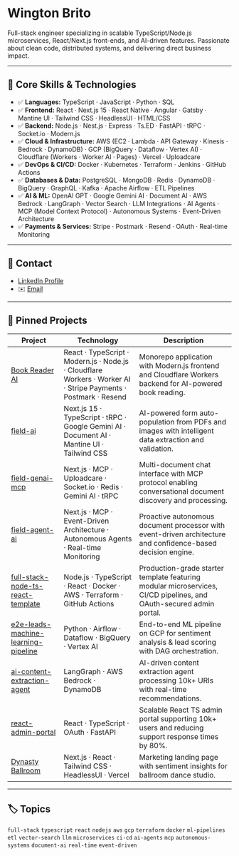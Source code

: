 # Wington Brito

Full-stack engineer specializing in scalable TypeScript/Node.js microservices, React/Next.js front-ends, and AI-driven features. Passionate about clean code, distributed systems, and delivering direct business impact.

---

## 🚀 Core Skills & Technologies
- ✅ **Languages:** TypeScript · JavaScript · Python · SQL  
- ✅ **Frontend:** React · Next.js 15 · React Native · Angular · Gatsby · Mantine UI · Tailwind CSS · HeadlessUI · HTML/CSS
- ✅ **Backend:** Node.js · Nest.js · Express · Ts.ED · FastAPI · tRPC · Socket.io · Modern.js
- ✅ **Cloud & Infrastructure:** AWS (EC2 · Lambda · API Gateway · Kinesis · Bedrock · DynamoDB) · GCP (BigQuery · Dataflow · Vertex AI) · Cloudflare (Workers · Worker AI · Pages) · Vercel · Uploadcare
- ✅ **DevOps & CI/CD:** Docker · Kubernetes · Terraform · Jenkins · GitHub Actions
- ✅ **Databases & Data:** PostgreSQL · MongoDB · Redis · DynamoDB · BigQuery · GraphQL · Kafka · Apache Airflow · ETL Pipelines
- ✅ **AI & ML:** OpenAI GPT · Google Gemini AI · Document AI · AWS Bedrock · LangGraph · Vector Search · LLM Integrations · AI Agents · MCP (Model Context Protocol) · Autonomous Systems · Event-Driven Architecture
- ✅ **Payments & Services:** Stripe · Postmark · Resend · OAuth · Real-time Monitoring
---

## 📄 Contact
- [LinkedIn Profile](https://www.linkedin.com/in/wingtonbrito)  
- ✉️ [Email](mailto:wingtonrbrito@gmail.com)  
---

## 📌 Pinned Projects
| Project | Technology | Description |
|---|---|---|
| [Book Reader AI](https://hellokooper.com/) | React · TypeScript · Modern.js · Node.js · Cloudflare Workers · Worker AI · Stripe Payments · Postmark · Resend | Monorepo application with Modern.js frontend and Cloudflare Workers backend for AI-powered book reading. |
| [field-ai](https://github.com/wingtonrbrito/field-ai) | Next.js 15 · TypeScript · tRPC · Google Gemini AI · Document AI · Mantine UI · Tailwind CSS | AI-powered form auto-population from PDFs and images with intelligent data extraction and validation. |
| [field-genai-mcp](https://github.com/wingtonrbrito/field-genai-mcp) | Next.js · MCP · Uploadcare · Socket.io · Redis · Gemini AI · tRPC | Multi-document chat interface with MCP protocol enabling conversational document discovery and processing. |
| [field-agent-ai](https://github.com/wingtonrbrito/field-agent-ai) | Next.js · MCP · Event-Driven Architecture · Autonomous Agents · Real-time Monitoring | Proactive autonomous document processor with event-driven architecture and confidence-based decision engine. |
| [full-stack-node-ts-react-template](https://github.com/wingtonrbrito/full-stack-node-ts-react-template) | Node.js · TypeScript · React · Docker · AWS · Terraform · GitHub Actions | Production-grade starter template featuring modular microservices, CI/CD pipelines, and OAuth-secured admin portal. |
| [e2e-leads-machine-learning-pipeline](https://github.com/wingtonrbrito/e2e-leads-machine-learning-pipeline) | Python · Airflow · Dataflow · BigQuery · Vertex AI | End-to-end ML pipeline on GCP for sentiment analysis & lead scoring with DAG orchestration. |
| [ai-content-extraction-agent](https://github.com/wingtonrbrito/ai-content-extraction-agent) | LangGraph · AWS Bedrock · DynamoDB | AI-driven content extraction agent processing 10k+ URIs with real-time recommendations. |
| [react-admin-portal](https://github.com/wingtonrbrito/react-admin-portal) | React · TypeScript · OAuth · FastAPI | Scalable React TS admin portal supporting 10k+ users and reducing support response times by 80%. |
| [Dynasty Ballroom](https://dynastyballroom.com/) | Next.js · React · Tailwind CSS · HeadlessUI · Vercel | Marketing landing page with sentiment insights for ballroom dance studio. |

---

## 🏷️ Topics
`full-stack` `typescript` `react` `nodejs` `aws` `gcp` `terraform` `docker` `ml-pipelines` `etl` `vector-search` `llm` `microservices` `ci-cd` `ai-agents` `mcp` `autonomous-systems` `document-ai` `real-time` `event-driven`

